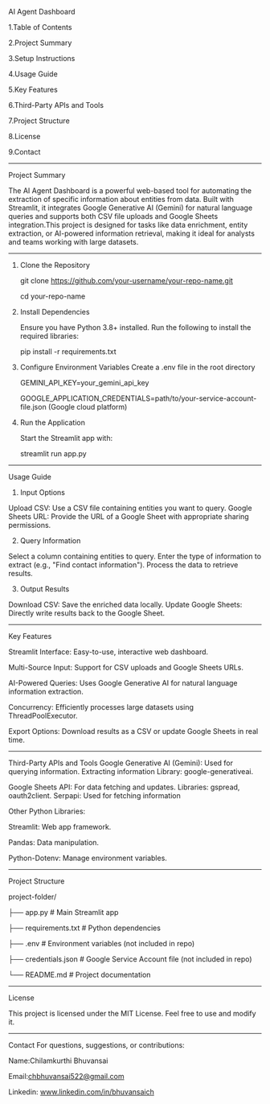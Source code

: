 AI Agent Dashboard

1.Table of Contents

2.Project Summary

3.Setup Instructions

4.Usage Guide

5.Key Features

6.Third-Party APIs and Tools

7.Project Structure

8.License

9.Contact

----------------------------------------------------------
Project Summary

The AI Agent Dashboard is a powerful web-based tool for automating the extraction of specific information about entities from data. Built with Streamlit, it integrates Google Generative AI (Gemini) for natural language queries and supports both CSV file uploads and Google Sheets integration.This project is designed for tasks like data enrichment, entity extraction, or AI-powered information retrieval, making it ideal for analysts and teams working with large datasets.

----------------------------------------------------------
1. Clone the Repository

    git clone https://github.com/your-username/your-repo-name.git

    cd your-repo-name

2. Install Dependencies

    Ensure you have Python 3.8+ installed. Run the following to install the required libraries:

    pip install -r requirements.txt

3. Configure Environment Variables
Create a .env file in the root directory

   GEMINI_API_KEY=your_gemini_api_key

   GOOGLE_APPLICATION_CREDENTIALS=path/to/your-service-account-file.json (Google cloud platform)

4. Run the Application

   Start the Streamlit app with:

   streamlit run app.py

----------------------------------------------------------
Usage Guide
1. Input Options

Upload CSV: Use a CSV file containing entities you want to query.
Google Sheets URL: Provide the URL of a Google Sheet with appropriate sharing permissions.

2. Query Information

Select a column containing entities to query.
Enter the type of information to extract (e.g., "Find contact information").
Process the data to retrieve results.

3. Output Results

Download CSV: Save the enriched data locally.
Update Google Sheets: Directly write results back to the Google Sheet.

----------------------------------------------------------
Key Features

Streamlit Interface: Easy-to-use, interactive web dashboard.

Multi-Source Input: Support for CSV uploads and Google Sheets URLs.

AI-Powered Queries: Uses Google Generative AI for natural language information extraction.

Concurrency: Efficiently processes large datasets using ThreadPoolExecutor.

Export Options: Download results as a CSV or update Google Sheets in real time.

----------------------------------------------------------
Third-Party APIs and Tools
Google Generative AI (Gemini):
Used for querying information.
Extracting information
Library: google-generativeai.

Google Sheets API:
For data fetching and updates.
Libraries: gspread, oauth2client.
Serpapi:
Used for fetching information

Other Python Libraries:

Streamlit: Web app framework.

Pandas: Data manipulation.

Python-Dotenv: Manage environment variables.

----------------------------------------------------------
Project Structure

project-folder/

├── app.py                  # Main Streamlit app

├── requirements.txt        # Python dependencies

├── .env                    # Environment variables (not included in repo)

├── credentials.json        # Google Service Account file (not included in repo)

└── README.md               # Project documentation

----------------------------------------------------------
License

This project is licensed under the MIT License. Feel free to use and modify it.

----------------------------------------------------------

Contact
For questions, suggestions, or contributions:

Name:Chilamkurthi Bhuvansai

Email:chbhuvansai522@gmail.com

Linkedin: www.linkedin.com/in/bhuvansaich
